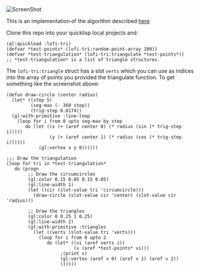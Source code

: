 ![ScreenShot](http://i.imgur.com/syTQkYh.png)

This is an implementation of the algorithm described [here](http://paulbourke.net/papers/triangulate/)

Clone this repo into your quicklisp local projects and:

    (ql:quickload :lofi-tri)
    (defvar *test-points* (lofi-tri:random-point-array 100))
    (defvar *test-triangulation* (lofi-tri:triangulate *test-points*))
    ;; *test-triangulation* is a list of triangle structures.

The `lofi-tri:triangle` struct has a slot `verts` which you can use as indices into the array of points
you provided the triangulate function. To get something like the screenshot above:

    (defun draw-circle (center radius)
      (let* ((step 5)
             (seg-max (- 360 step))
             (trig-step 0.0174))
      (gl:with-primitive :line-loop
        (loop for i from 0 upto seg-max by step
           do (let ((x (+ (aref center 0) (* radius (sin (* trig-step i)))))
                    (y (+ (aref center 1) (* radius (cos (* trig-step i))))))
                (gl:vertex x y 0))))))
              
    ;;; Draw the triangulation
    (loop for tri in *test-triangulation*
       do (progn
            ;; Draw the circumcircles
            (gl:color 0.15 0.05 0.15 0.05)
            (gl:line-width 1)
            (let ((cir (slot-value tri 'circumcircle)))
              (draw-circle (slot-value cir 'center) (slot-value cir 'radius)))

            ;; Draw the triangles
            (gl:color 0 0.25 1 0.25)
            (gl:line-width 2)
            (gl:with-primitive :triangles
              (let ((verts (slot-value tri 'verts)))
                (loop for i from 0 upto 2
                   do (let* ((vi (aref verts i))
                             (v (aref *test-points* vi)))
                        ;(print v)
                        (gl:vertex (aref v 0) (aref v 1) (aref v 2))
                        ))))))
